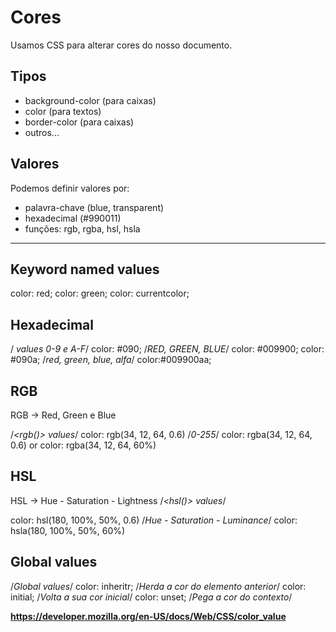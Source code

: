 # Cores

Usamos CSS para alterar cores do nosso documento.

## Tipos

* background-color (para caixas)
* color (para textos)
* border-color (para caixas)
* outros...

## Valores

Podemos definir valores por:

* palavra-chave (blue, transparent)
* hexadecimal (#990011)
* funções: rgb, rgba, hsl, hsla
------------------------------------------------------------------------------------------------
## Keyword named values

color: red;
color: green;
color: currentcolor;

## Hexadecimal

/*<hex-color> values 0-9 e A-F*/
color: #090;    /*RED, GREEN, BLUE*/
color: #009900;
color: #090a;   /*red, green, blue, alfa*/
color:#009900aa;

## RGB

RGB → Red, Green e Blue

/*<rgb()> values*/
color: rgb(34, 12, 64, 0.6)     /*0-255*/
color: rgba(34, 12, 64, 0.6)
or
color: rgba(34, 12, 64, 60%)

## HSL

HSL → Hue - Saturation - Lightness
/*<hsl()> values*/

color: hsl(180, 100%, 50%, 0.6) /*Hue - Saturation - Luminance*/
color: hsla(180, 100%, 50%, 60%)


## Global values

/*Global values*/
color: inheritr;    /*Herda a cor do elemento anterior*/
color: initial;     /*Volta a sua cor inicial*/
color: unset;       /*Pega a cor do contexto*/


**https://developer.mozilla.org/en-US/docs/Web/CSS/color_value**